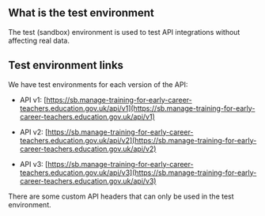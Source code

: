 ## What is the test environment

The test (sandbox) environment is used to test API integrations without affecting real data.

## Test environment links

We have test environments for each version of the API:

* API v1: 
[https://sb.manage-training-for-early-career-teachers.education.gov.uk/api/v1](https://sb.manage-training-for-early-career-teachers.education.gov.uk/api/v1)

* API v2:
[https://sb.manage-training-for-early-career-teachers.education.gov.uk/api/v2](https://sb.manage-training-for-early-career-teachers.education.gov.uk/api/v2)

* API v3: 
[https://sb.manage-training-for-early-career-teachers.education.gov.uk/api/v3](https://sb.manage-training-for-early-career-teachers.education.gov.uk/api/v3)

<div class="govuk-inset-text"> There are some custom API headers that can only be used in the test environment.</div>